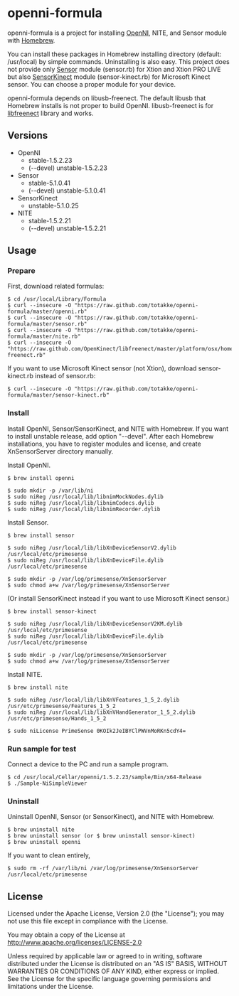 # openni-formula

openni-formula is a project for installing [OpenNI](http://openni.org/), NITE, and Sensor module with [Homebrew](http://mxcl.github.com/homebrew/).

You can install these packages in Homebrew installing directory (default: /usr/local) by simple commands.
Uninstalling is also easy.
This project does not provide only [Sensor](https://github.com/PrimeSense/Sensor) module (sensor.rb) for Xtion and Xtion PRO LIVE but also [SensorKinect](https://github.com/avin2/SensorKinect) module (sensor-kinect.rb) for Microsoft Kinect sensor.
You can choose a proper module for your device.

openni-formula depends on libusb-freenect.
The default libusb that Homebrew installs is not proper to build OpenNI.
libusb-freenect is for [libfreenect](https://github.com/OpenKinect/libfreenect) library and works.

## Versions

* OpenNI
    * stable-1.5.2.23
    * (--devel) unstable-1.5.2.23
* Sensor
    * stable-5.1.0.41
    * (--devel) unstable-5.1.0.41
* SensorKinect
    * unstable-5.1.0.25
* NITE
    * stable-1.5.2.21
    * (--devel) unstable-1.5.2.21

## Usage

### Prepare

First, download related formulas:

    $ cd /usr/local/Library/Formula
    $ curl --insecure -O "https://raw.github.com/totakke/openni-formula/master/openni.rb"
    $ curl --insecure -O "https://raw.github.com/totakke/openni-formula/master/sensor.rb"
    $ curl --insecure -O "https://raw.github.com/totakke/openni-formula/master/nite.rb"
    $ curl --insecure -O "https://raw.github.com/OpenKinect/libfreenect/master/platform/osx/homebrew/libusb-freenect.rb"

If you want to use Microsoft Kinect sensor (not Xtion), download sensor-kinect.rb instead of sensor.rb:

    $ curl --insecure -O "https://raw.github.com/totakke/openni-formula/master/sensor-kinect.rb"

### Install

Install OpenNI, Sensor/SensorKinect, and NITE with Homebrew.
If you want to install unstable release, add option "--devel". 
After each Homebrew installations, you have to register modules and license, and create XnSensorServer directory manually.

Install OpenNI.

    $ brew install openni
    
    $ sudo mkdir -p /var/lib/ni
    $ sudo niReg /usr/local/lib/libnimMockNodes.dylib
    $ sudo niReg /usr/local/lib/libnimCodecs.dylib
    $ sudo niReg /usr/local/lib/libnimRecorder.dylib

Install Sensor.

    $ brew install sensor
    
    $ sudo niReg /usr/local/lib/libXnDeviceSensorV2.dylib /usr/local/etc/primesense
    $ sudo niReg /usr/local/lib/libXnDeviceFile.dylib /usr/local/etc/primesense
    
    $ sudo mkdir -p /var/log/primesense/XnSensorServer
    $ sudo chmod a+w /var/log/primesense/XnSensorServer 
    
(Or install SensorKinect instead if you want to use Microsoft Kinect sensor.)

	$ brew install sensor-kinect
    
    $ sudo niReg /usr/local/lib/libXnDeviceSensorV2KM.dylib /usr/local/etc/primesense
    $ sudo niReg /usr/local/lib/libXnDeviceFile.dylib /usr/local/etc/primesense

    $ sudo mkdir -p /var/log/primesense/XnSensorServer
    $ sudo chmod a+w /var/log/primesense/XnSensorServer  
    
Install NITE.

    $ brew install nite
    
    $ sudo niReg /usr/local/lib/libXnVFeatures_1_5_2.dylib /usr/etc/primesense/Features_1_5_2
    $ sudo niReg /usr/local/lib/libXnVHandGenerator_1_5_2.dylib /usr/etc/primesense/Hands_1_5_2
    
    $ sudo niLicense PrimeSense 0KOIk2JeIBYClPWVnMoRKn5cdY4=

### Run sample for test

Connect a device to the PC and run a sample program.

    $ cd /usr/local/Cellar/openni/1.5.2.23/sample/Bin/x64-Release
    $ ./Sample-NiSimpleViewer 

### Uninstall

Uninstall OpenNI, Sensor (or SensorKinect), and NITE with Homebrew.

    $ brew uninstall nite
    $ brew uninstall sensor (or $ brew uninstall sensor-kinect)
    $ brew uninstall openni

If you want to clean entirely,

    $ sudo rm -rf /var/lib/ni /var/log/primesense/XnSensorServer /usr/local/etc/primesense

## License

Licensed under the Apache License, Version 2.0 (the "License"); you may not use this file except in compliance with the License.

You may obtain a copy of the License at http://www.apache.org/licenses/LICENSE-2.0

Unless required by applicable law or agreed to in writing, software distributed under the License is distributed on an "AS IS" BASIS, WITHOUT WARRANTIES OR CONDITIONS OF ANY KIND, either express or implied.
See the License for the specific language governing permissions and limitations under the License.